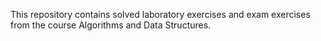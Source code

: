 This repository contains solved laboratory exercises and exam exercises from the course Algorithms and Data Structures.
